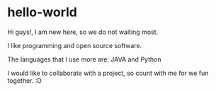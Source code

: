 # hello-world

Hi guys!, I am new here, so we do not waiting most.

I like programming and open source software.

The languages that I use more are: JAVA and Python

I would like to collaborate with a project, so count with me for we fun together. :D
